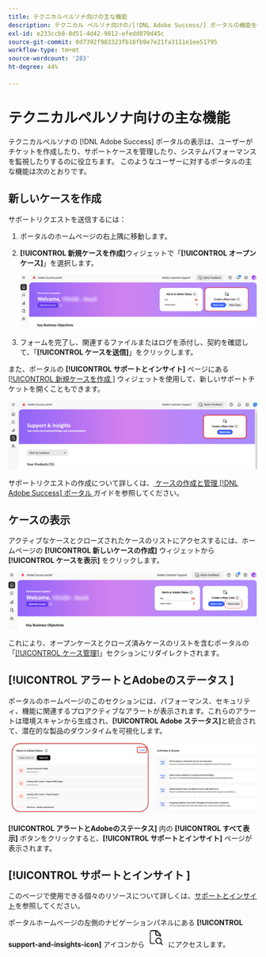 ```yaml
---
title: テクニカルペルソナ向けの主な機能
description: テクニカル ペルソナ向けの/[!DNL Adobe Success/] ポータルの機能を使用すると、ユーザーはサポート ケースの作成と管理、システムのパフォーマンスの監視、およびセキュリティと機能に関するアラートの追跡を行うことができます。
exl-id: e233ccb8-8d51-4d42-9812-efedd070d45c
source-git-commit: 0d7392f983323fb18fb9e7e21fa3111e1ee51795
workflow-type: tm+mt
source-wordcount: '283'
ht-degree: 44%

---
```


# テクニカルペルソナ向けの主な機能

テクニカルペルソナの [!DNL Adobe Success] ポータルの表示は、ユーザーがチケットを作成したり、サポートケースを管理したり、システムパフォーマンスを監視したりするのに役立ちます。 このようなユーザーに対するポータルの主な機能は次のとおりです。

## 新しいケースを作成

サポートリクエストを送信するには：

1. ポータルのホームページの右上隅に移動します。
1. **[!UICONTROL 新規ケースを作成]**&#x200B;ウィジェットで「**[!UICONTROL オープンケース]**」を選択します。

   ![create-a-new-case](/help/adobe-success-portal/assets/technical-persona-create-case.png)

1. フォームを完了し、関連するファイルまたはログを添付し、契約を確認して、「**[!UICONTROL ケースを送信]**」をクリックします。

また、ポータルの **[!UICONTROL サポートとインサイト]** ページにある [[!UICONTROL  新規ケースを作成 ]](/help/adobe-success-portal/technical-persona/support-and-insights/support-and-insights-overview.md) ウィジェットを使用して、新しいサポートチケットを開くこともできます。

![create-case-from-support-and-insights-tab](/help/adobe-success-portal/assets/create-case-from-support-and-insights.png)

サポートリクエストの作成について詳しくは、[ ケースの作成と管理  [!DNL Adobe Success]  ポータル ](/help/adobe-success-portal/technical-persona/support-and-insights/create-and-manage-cases-in-the-adobe-success-portal.md) ガイドを参照してください。

## ケースの表示

アクティブなケースとクローズされたケースのリストにアクセスするには、ホームページの **[!UICONTROL 新しいケースの作成]** ウィジェットから **[!UICONTROL ケースを表示]** をクリックします。

![view-and-manage-existing-cases](/help/adobe-success-portal/assets/technical-persona-view-cases.png)

これにより、オープンケースとクローズ済みケースのリストを含むポータルの「[[!UICONTROL ケース管理]](/help/adobe-success-portal/technical-persona/support-and-insights/support-and-insights-overview.md#case-management)」セクションにリダイレクトされます。

## [!UICONTROL  アラートとAdobeのステータス ]

ポータルのホームページのこのセクションには、パフォーマンス、セキュリティ、機能に関連するプロアクティブなアラートが表示されます。これらのアラートは環境スキャンから生成され、**[!UICONTROL Adobe ステータス]**&#x200B;と統合されて、潜在的な製品のダウンタイムを可視化します。

![alerts-and-adobe-status](/help/adobe-success-portal/assets/alerts-and-adobe-status.png)

**[!UICONTROL アラートとAdobeのステータス]** 内の **[!UICONTROL すべて表示]** ボタンをクリックすると、**[!UICONTROL サポートとインサイト]** ページが表示されます。

## [!UICONTROL  サポートとインサイト ]

このページで使用できる個々のリソースについて詳しくは、[サポートとインサイト](/help/adobe-success-portal/technical-persona/support-and-insights/support-and-insights-overview.md)を参照してください。

ポータルホームページの左側のナビゲーションパネルにある **[!UICONTROL support-and-insights-icon]** アイコンから ![ サポートとインサイト ](/help/adobe-success-portal/assets/support-and-insight-icon.png) にアクセスします。
